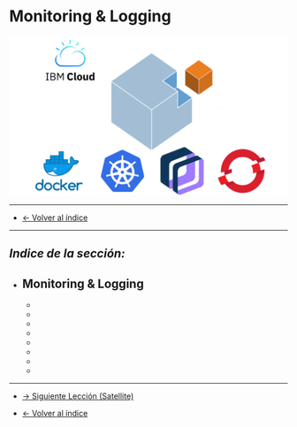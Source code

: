 # Monitoring & Logging

![dojo logo](/images/logo_dojo.png)

---



* [← Volver al índice](/README.md)
---
  

## *Indice de la sección:*

* ## **Monitoring & Logging**
    
    * []()
    * []()
    * []()
    * []()
    * []()
    * []()
    * []()
    * []()
    

---

* [→ Siguiente Lección (Satellite)](../../4/satellite.md#satellite)

* [← Volver al índice](/README.md)